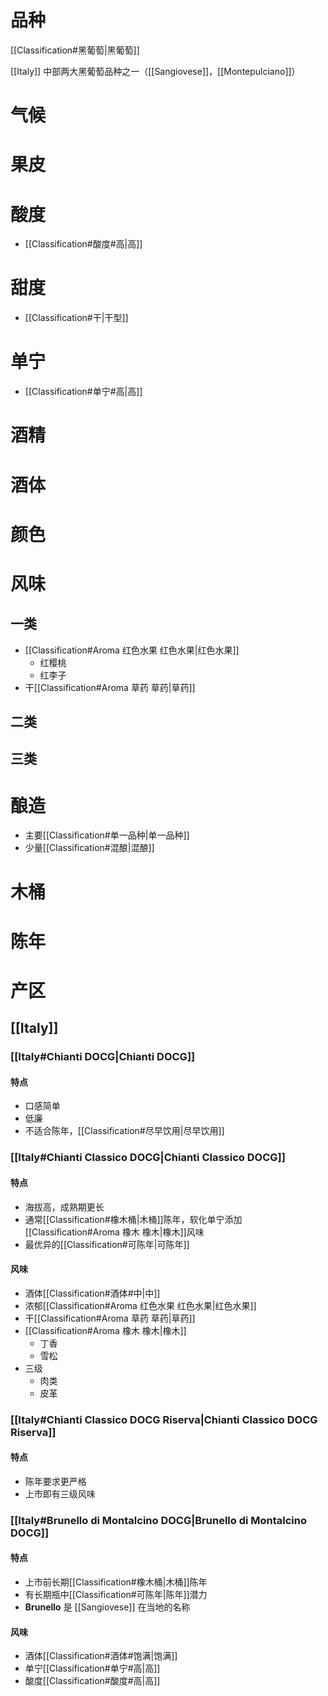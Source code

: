 # 品种

[[Classification#黑葡萄|黑葡萄]]

[[Italy]] 中部两大黑葡萄品种之一（[[Sangiovese]]，[[Montepulciano]]）

# 气候



# 果皮



# 酸度

- [[Classification#酸度#高|高]]

# 甜度

- [[Classification#干|干型]]

# 单宁

- [[Classification#单宁#高|高]]

# 酒精



# 酒体



# 颜色



# 风味

## 一类

- [[Classification#Aroma 红色水果 红色水果|红色水果]]
	- 红樱桃
	- 红李子
- 干[[Classification#Aroma 草药 草药|草药]]

## 二类



## 三类



# 酿造

- 主要[[Classification#单一品种|单一品种]]
- 少量[[Classification#混酿|混酿]]

# 木桶



# 陈年



# 产区

## [[Italy]]

### [[Italy#Chianti DOCG|Chianti DOCG]]

#### 特点

- 口感简单
- 低廉
- 不适合陈年，[[Classification#尽早饮用|尽早饮用]]

### [[Italy#Chianti Classico DOCG|Chianti Classico DOCG]]

#### 特点

- 海拔高，成熟期更长
- 通常[[Classification#橡木桶|木桶]]陈年，软化单宁添加[[Classification#Aroma 橡木 橡木|橡木]]风味
- 最优异的[[Classification#可陈年|可陈年]]

#### 风味

- 酒体[[Classification#酒体#中|中]]
- 浓郁[[Classification#Aroma 红色水果 红色水果|红色水果]]
- 干[[Classification#Aroma 草药 草药|草药]]
- [[Classification#Aroma 橡木 橡木|橡木]]
	- 丁香
	- 雪松
- 三级
	- 肉类
	- 皮革

### [[Italy#Chianti Classico DOCG Riserva|Chianti Classico DOCG Riserva]]

#### 特点

- 陈年要求更严格
- 上市即有三级风味

### [[Italy#Brunello di Montalcino DOCG|Brunello di Montalcino DOCG]]

#### 特点

- 上市前长期[[Classification#橡木桶|木桶]]陈年
- 有长期瓶中[[Classification#可陈年|陈年]]潜力
- **Brunello** 是 [[Sangiovese]] 在当地的名称

#### 风味

- 酒体[[Classification#酒体#饱满|饱满]]
- 单宁[[Classification#单宁#高|高]]
- 酸度[[Classification#酸度#高|高]]